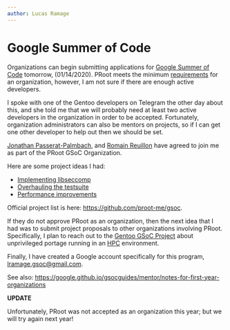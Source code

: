 ```yaml
---
author: Lucas Ramage
---
```


# Google Summer of Code

Organizations can begin submitting applications for [Google Summer of Code][gsoc] tomorrow, (01/14/2020).
PRoot meets the minimum [requirements][gsoc-terms] for an organization,
however, I am not sure if there are enough active developers.

I spoke with one of the Gentoo developers on Telegram the other day about this, and she told me that
we will probably need at least two active developers in the organization in order to be accepted.
Fortunately, organization administrators can also be mentors on projects, so if I can get one other
developer to help out then we should be set.

[Jonathan Passerat-Palmbach](https://github.com/jopasserat), and [Romain Reuillon](https://github.com/romainreuillon) have agreed
to join me as part of the PRoot GSoC Organization.

Here are some project ideas I had:

- [Implementing libseccomp](https://github.com/proot-me/proot/issues/195)
- [Overhauling the testsuite](https://github.com/proot-me/proot/issues/164)
- [Performance improvements](https://github.com/proot-me/proot/issues/124)

Official project list is here: <https://github.com/proot-me/gsoc>.

If they do not approve PRoot as an organization, then the next idea that I had was to submit
project proposals to other organizations involving PRoot. Specifically, I plan to reach out
to the [Gentoo GSoC Project][gentoo-gsoc] about unprivileged portage running in an [HPC][hpc-wiki] environment.

Finally, I have created a Google account specifically for this program, <lramage.gsoc@gmail.com>.

See also: <https://google.github.io/gsocguides/mentor/notes-for-first-year-organizations>

**UPDATE**

Unfortunately, PRoot was not accepted as an organization this year; but we will try again next year!

[gentoo-gsoc]: https://wiki.gentoo.org/wiki/Google_Summer_of_Code/2019/Ideas/Your_idea_here
[gsoc]: https://summerofcode.withgoogle.com
[gsoc-terms]: https://summerofcode.withgoogle.com/terms/org
[hpc-wiki]: https://en.wikipedia.org/wiki/Supercomputer

